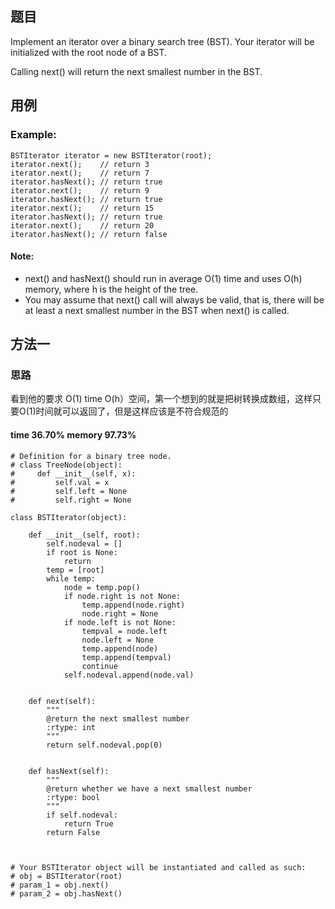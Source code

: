 ## 题目
Implement an iterator over a binary search tree (BST). Your iterator will be initialized with the root node of a BST.

Calling next() will return the next smallest number in the BST.

 
## 用例
### Example:
```
BSTIterator iterator = new BSTIterator(root);
iterator.next();    // return 3
iterator.next();    // return 7
iterator.hasNext(); // return true
iterator.next();    // return 9
iterator.hasNext(); // return true
iterator.next();    // return 15
iterator.hasNext(); // return true
iterator.next();    // return 20
iterator.hasNext(); // return false
```

#### Note:

+ next() and hasNext() should run in average O(1) time and uses O(h) memory, where h is the height of the tree.
+ You may assume that next() call will always be valid, that is, there will be at least a next smallest number in the BST when next() is called.
## 方法一
### 思路
看到他的要求 O(1) time O(h）空间，第一个想到的就是把树转换成数组，这样只要O(1)时间就可以返回了，但是这样应该是不符合规范的
#### time 36.70% memory 97.73%
```
# Definition for a binary tree node.
# class TreeNode(object):
#     def __init__(self, x):
#         self.val = x
#         self.left = None
#         self.right = None

class BSTIterator(object):

    def __init__(self, root):
        self.nodeval = []
        if root is None:
            return
        temp = [root]
        while temp:
            node = temp.pop()
            if node.right is not None:
                temp.append(node.right)
                node.right = None
            if node.left is not None:
                tempval = node.left
                node.left = None
                temp.append(node)
                temp.append(tempval)
                continue
            self.nodeval.append(node.val)
        

    def next(self):
        """
        @return the next smallest number
        :rtype: int
        """
        return self.nodeval.pop(0)
        

    def hasNext(self):
        """
        @return whether we have a next smallest number
        :rtype: bool
        """
        if self.nodeval:
            return True
        return False
        


# Your BSTIterator object will be instantiated and called as such:
# obj = BSTIterator(root)
# param_1 = obj.next()
# param_2 = obj.hasNext()
```
